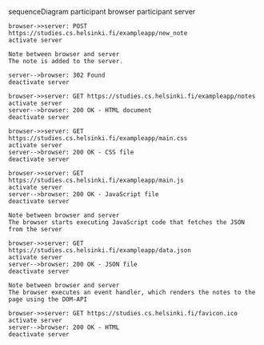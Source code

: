 sequenceDiagram
    participant browser
    participant server

    browser->>server: POST https://studies.cs.helsinki.fi/exampleapp/new_note
    activate server

    Note between browser and server
    The note is added to the server.

    server-->browser: 302 Found
    deactivate server

    browser->>server: GET https://studies.cs.helsinki.fi/exampleapp/notes
    activate server
    server-->browser: 200 OK - HTML document
    deactivate server

    browser->>server: GET https://studies.cs.helsinki.fi/exampleapp/main.css
    activate server
    server-->browser: 200 OK - CSS file
    deactivate server

    browser->>server: GET https://studies.cs.helsinki.fi/exampleapp/main.js
    activate server
    server-->browser: 200 OK - JavaScript file
    deactivate server

    Note between browser and server
    The browser starts executing JavaScript code that fetches the JSON from the server

    browser->>server: GET https://studies.cs.helsinki.fi/exampleapp/data.json
    activate server
    server-->browser: 200 OK - JSON file
    deactivate server

    Note between browser and server
    The browser executes an event handler, which renders the notes to the page using the DOM-API

    browser->>server: GET https://studies.cs.helsinki.fi/favicon.ico
    activate server
    server-->browser: 200 OK - HTML
    deactivate server
 